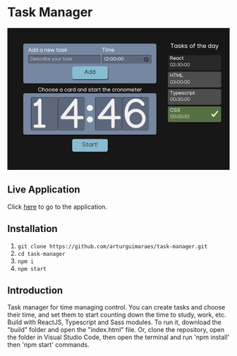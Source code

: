 # Task Manager

![Meetups](https://github.com/arturguimaraes/task-manager/blob/master/src/assets/img/task-manager.PNG?raw=true)

## Live Application

Click [here](https://arturguimaraes.github.io/task-manager/) to go to the application.

## Installation

1. `git clone https://github.com/arturguimaraes/task-manager.git`
2. `cd task-manager`
3. `npm i`
4. `npm start`


## Introduction

Task manager for time managing control. You can create tasks and choose their time, and set them to start counting down the time to study, work, etc.
Build with ReactJS, Typescript and Sass modules.
To run it, download the "build" folder and open the "index.html" file.
Or, clone the repository, open the folder in Visual Studio Code, then open the terminal and run 'npm install' then 'npm start' commands.